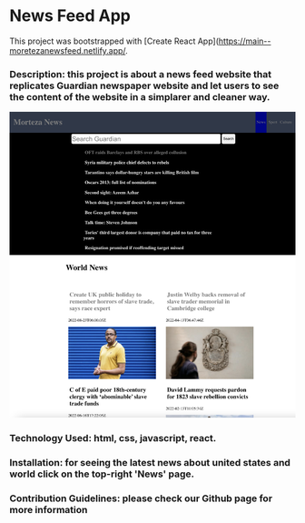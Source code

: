 # News Feed App

This project was bootstrapped with [Create React App](https://main--moretezanewsfeed.netlify.app/.


### Description: this project is about a news feed website that replicates Guardian newspaper website and let users to see the content of the website in a simplarer and cleaner way.

<img src="./src/screenshot.png" alt="screenshot" title="screenshot">

### Technology Used: html, css, javascript, react.

### Installation: for seeing the latest news about united states and world click on the top-right 'News' page.


### Contribution Guidelines: please check our Github page for more information

